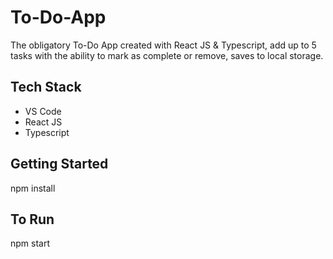 # To-Do-App
 The obligatory To-Do App created with React JS & Typescript, add up to 5 tasks with the ability to mark as complete or remove, saves to local storage.

## Tech Stack

- VS Code
- React JS
- Typescript

## Getting Started

npm install

## To Run

npm start
